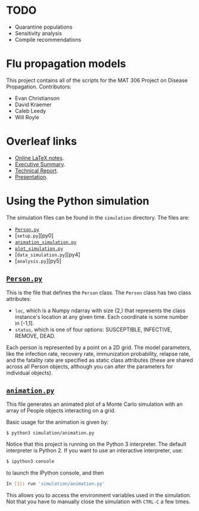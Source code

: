 # TODO

* Quarantine populations
* Sensitivity analysis
* Compile recommendations

# Flu propagation models

This project contains all of the scripts for the MAT 306 Project on Disease
Propagation. Contributors:

* Evan Christianson
* David Kraemer
* Caleb Leedy
* Will Royle

# Overleaf links

* [Online LaTeX notes][1].
* [Executive Summary][2].
* [Technical Report][3].
* [Presentation][4].

# Using the Python simulation

The simulation files can be found in the `simulation` directory. The files are:

* [`Person.py`][py1]
* [`setup.py`][py0]
* [`animation_simulation.py`][py2]
* [`plot_simulation.py`][py3]
* [`data_simulation.py`][py4]
* [`analysis.py`][py5]

## [`Person.py`][py1]

This is the file that defines the `Person` class. The `Person` class has two
class attributes:

* `loc`, which is a Numpy ndarray with size (2,) that represents the class
  instance's location at any given time. Each coordinate is some number in
[-1,1].
* `status`, which is one of four options: SUSCEPTIBLE, INFECTIVE, REMOVE, DEAD.

Each person is represented by a point on a 2D grid. The model parameters, like
the infection rate, recovery rate, immunization probability, relapse rate, and
the fatality rate are specified as static class attributes (these are shared
across all Person objects, although you can alter the parameters for individual
objects).

## [`animation.py`][py2]

This file generates an animated plot of a Monte Carlo simulation with an array
of People objects interacting on a grid. 

Basic usage for the animation is given by:

```
$ python3 simulation/animation.py 
```

Notice that this project is running on the Python 3 interpreter. The default
interpreter is Python 2. If you want to use an interactive interpreter, use:

```bash
$ ipython3 console
```

to launch the IPython console, and then

```bash
In [1]: run 'simulation/animation.py'
```

This allows you to access the environment variables used in the simulation. Not
that you have to manually close the simulation with `CTRL-C` a few times.


 

[1]: https://www.overleaf.com/4824963fffdhs
[2]: https://www.overleaf.com/4853557jbmcvv
[3]: https://www.overleaf.com/4853603hjvrdn
[4]: https://www.overleaf.com/4872212fdpzyn

[py1]: simulation/Person.py
[py2]: simulation/animation.py
[py3]: simulation/simulation.py
